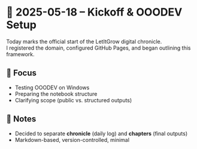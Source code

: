 # 📅 2025-05-18 – Kickoff & OOODEV Setup

Today marks the official start of the LetItGrow digital chronicle.  
I registered the domain, configured GitHub Pages, and began outlining this framework.

## 🧪 Focus
- Testing OOODEV on Windows
- Preparing the notebook structure
- Clarifying scope (public vs. structured outputs)

## 📌 Notes
- Decided to separate **chronicle** (daily log) and **chapters** (final outputs)
- Markdown-based, version-controlled, minimal
